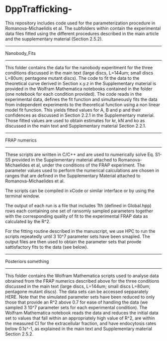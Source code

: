 # DppTrafficking-
This repository includes code used for the parameterization procedure in Romanova-Michaelidis et al. The subfolders within contain the experimental data files fitted using the different procedures described in the main article and the supplementary material (Section 2.5.2).

*************
Nanobody_Fits
*************
This folder contains the data for the nanobody experitment for the three conditions discussed in the main text (large discs, L=144um; small discs L=80um; pentagone mutant discs). The code to fit the data to the theoretical curve derived in Section x.y.z in the Supplementary material is provided in the Wolfram Mathematica notebooks contained in the folder (one notebook for each condition provided). The code reads in the experimental data, defines the fit function and simultaneously fits the data from independent experiments to the theoretical function using a non linear model fit function. This yields fitted values for A, B and p and their confidences as discussed in Section 2.2.1 in the Supplementary material. Those fitted values are used to obtain estimates for kr, kN and ko as discussed in the main text and Supplementary material Section 2.2.1.

*****************
FRAP numerics
*****************
These scripts are written in C/C++ and are used to numerically solve Eq. S1-S5 provided in the Supplementary material attached to Romanova-Michaelides et al, under the conditions of the FRAP experiment. The parameter values used to perform the numerical calculations are chosen in ranges that are defined in the Supplementary Material attached to Romanova-Michaelides et al.

The scripts can be compiled in xCode or similar interface or by using the terminal window.

The output of each run is a file that includes Tth (defined in Global.hpp) rows each containing one set of ransomly sampled parameters together with the corresponding quality of fit to the experimental FRAP data as calculated by the R^2.  

For the fitting routine described in the manuscript, we use HPC to run the scripts repeatedly until 3 10^7 parameter sets have been smapled. The output files are then used to obtain the parameter sets that provde sattisfactory fits to the data (see below).


*********************
Posteriors something
*********************
This folder contains the Wolfram Mathematica scripts used to analyse data obrained from the FRAP numerics described above for the three conditions discussed in the main text (large discs, L=144um; small discs L=80um; pentagone mutant discs). The data sets can be accessed sepparately HERE. Note that the simulated parameter sets have been reduced to only those that provide an R^2 above 0.7 for ease of handling the data (we sampled 3 10^7 parameter sets for each experimental condition). The Wolfram Mathematica notebook reads the data and reduces the initial data set to values that fall within an appropriately high value of R^2, are within the measured CI for the extracellular fraction, and have endocytosis rates below 0.1s^-1, as explained in the main text and Supplementary material Section 2.5.2.    

